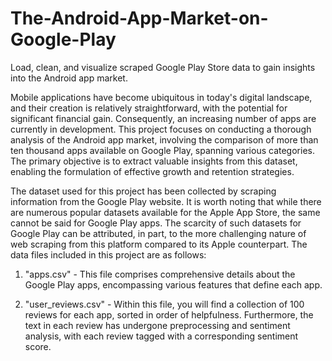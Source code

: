 # The-Android-App-Market-on-Google-Play
Load, clean, and visualize scraped Google Play Store data to gain insights into the Android app market.

Mobile applications have become ubiquitous in today's digital landscape, and their creation is relatively straightforward, with the potential for significant financial gain. Consequently, an increasing number of apps are currently in development. This project focuses on conducting a thorough analysis of the Android app market, involving the comparison of more than ten thousand apps available on Google Play, spanning various categories. The primary objective is to extract valuable insights from this dataset, enabling the formulation of effective growth and retention strategies.

The dataset used for this project has been collected by scraping information from the Google Play website. It is worth noting that while there are numerous popular datasets available for the Apple App Store, the same cannot be said for Google Play apps. The scarcity of such datasets for Google Play can be attributed, in part, to the more challenging nature of web scraping from this platform compared to its Apple counterpart. The data files included in this project are as follows:

1. "apps.csv" - This file comprises comprehensive details about the Google Play apps, encompassing various features that define each app.

2. "user_reviews.csv" - Within this file, you will find a collection of 100 reviews for each app, sorted in order of helpfulness. Furthermore, the text in each review has undergone preprocessing and sentiment analysis, with each review tagged with a corresponding sentiment score.
